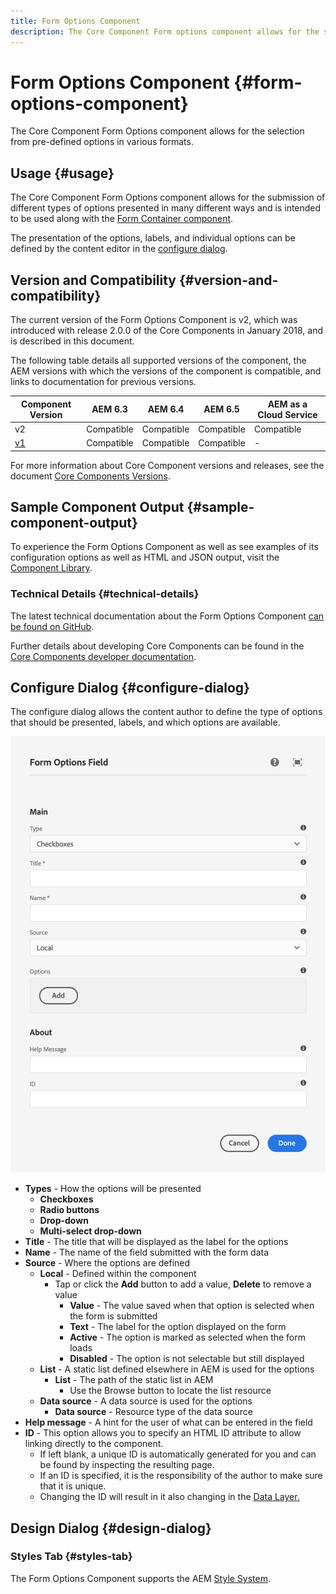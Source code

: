 ```yaml
---
title: Form Options Component
description: The Core Component Form options component allows for the selection from pre-defined options in various formats.
---
```


# Form Options Component {#form-options-component}

The Core Component Form Options component allows for the selection from pre-defined options in various formats.

## Usage {#usage}

The Core Component Form Options component allows for the submission of different types of options presented in many different ways and is intended to be used along with the [Form Container component](form-container.md).

The presentation of the options, labels, and individual options can be defined by the content editor in the [configure dialog](#configure-dialog).

## Version and Compatibility {#version-and-compatibility}

The current version of the Form Options Component is v2, which was introduced with release 2.0.0 of the Core Components in January 2018, and is described in this document.

The following table details all supported versions of the component, the AEM versions with which the versions of the component is compatible, and links to documentation for previous versions.

|Component Version|AEM 6.3|AEM 6.4|AEM 6.5|AEM as a Cloud Service|
|--- |--- |--- |--- |---|
|v2|Compatible|Compatible|Compatible|Compatible|
|[v1](/help/components/v1/form-options-v1.md)|Compatible|Compatible|Compatible|-|

For more information about Core Component versions and releases, see the document [Core Components Versions](/help/versions.md).

## Sample Component Output {#sample-component-output}

To experience the Form Options Component as well as see examples of its configuration options as well as HTML and JSON output, visit the [Component Library](https://adobe.com/go/aem_cmp_library_form_options).

### Technical Details {#technical-details}

The latest technical documentation about the Form Options Component [can be found on GitHub](https://adobe.com/go/aem_cmp_tech_form_options_v2).

Further details about developing Core Components can be found in the [Core Components developer documentation](/help/developing/overview.md).

## Configure Dialog {#configure-dialog}

The configure dialog allows the content author to define the type of options that should be presented, labels, and which options are available.

![Form Options Component's edit dialog](/help/assets/form-options-edit.png)

* **Types** - How the options will be presented
  * **Checkboxes**
  * **Radio buttons**
  * **Drop-down**
  * **Multi-select drop-down**
* **Title** - The title that will be displayed as the label for the options
* **Name** - The name of the field submitted with the form data
* **Source** - Where the options are defined
  * **Local** - Defined within the component
    * Tap or click the **Add** button to add a value, **Delete** to remove a value
      * **Value** - The value saved when that option is selected when the form is submitted
      * **Text** - The label for the option displayed on the form
      * **Active** - The option is marked as selected when the form loads
      * **Disabled** - The option is not selectable but still displayed
  * **List** - A static list defined elsewhere in AEM is used for the options
    * **List** - The path of the static list in AEM
      * Use the Browse button to locate the list resource
  * **Data source** - A data source is used for the options
    * **Data source** - Resource type of the data source
* **Help message** - A hint for the user of what can be entered in the field
* **ID** - This option allows you to specify an HTML ID attribute to allow linking directly to the component.
  * If left blank, a unique ID is automatically generated for you and can be found by inspecting the resulting page.
  * If an ID is specified, it is the responsibility of the author to make sure that it is unique.
  * Changing the ID will result in it also changing in the [Data Layer.](/help/developing/data-layer/overview.md)

## Design Dialog {#design-dialog}

### Styles Tab {#styles-tab}

The Form Options Component supports the AEM [Style System](/help/get-started/authoring.md#component-styling).
